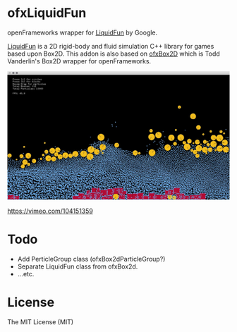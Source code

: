 ofxLiquidFun
===============

openFrameworks wrapper for [LiquidFun](http://google.github.io/liquidfun/) by Google.

[LiquidFun](http://google.github.io/liquidfun/) is a 2D rigid-body and fluid simulation C++ library for games based upon Box2D. This addon is also based on [ofxBox2D](https://github.com/vanderlin/ofxBox2d) which is Todd Vanderlin's Box2D wrapper for openFrameworks.

![screen](screen.jpg)

https://vimeo.com/104151359

# Todo

- Add PerticleGroup class (ofxBox2dParticleGroup?)
- Separate LiquidFun class from ofxBox2d.
- ...etc.

# License

The MIT License (MIT)
